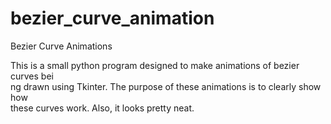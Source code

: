 bezier_curve_animation
======================

Bezier Curve Animations

This is a small python program designed to make animations of bezier curves bei\
ng drawn using Tkinter. The purpose of these animations is to clearly show how \
these curves work. Also, it looks pretty neat.
